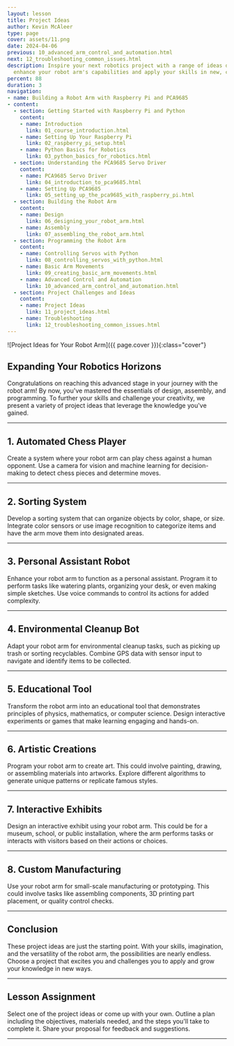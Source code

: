 ```yaml
---
layout: lesson
title: Project Ideas
author: Kevin McAleer
type: page
cover: assets/11.png
date: 2024-04-06
previous: 10_advanced_arm_control_and_automation.html
next: 12_troubleshooting_common_issues.html
description: Inspire your next robotics project with a range of ideas designed to
  enhance your robot arm's capabilities and apply your skills in new, creative ways.
percent: 88
duration: 3
navigation:
- name: Building a Robot Arm with Raspberry Pi and PCA9685
- content:
  - section: Getting Started with Raspberry Pi and Python
    content:
    - name: Introduction
      link: 01_course_introduction.html
    - name: Setting Up Your Raspberry Pi
      link: 02_raspberry_pi_setup.html
    - name: Python Basics for Robotics
      link: 03_python_basics_for_robotics.html
  - section: Understanding the PCA9685 Servo Driver
    content:
    - name: PCA9685 Servo Driver
      link: 04_introduction_to_pca9685.html
    - name: Setting Up PCA9685
      link: 05_setting_up_the_pca9685_with_raspberry_pi.html
  - section: Building the Robot Arm
    content:
    - name: Design
      link: 06_designing_your_robot_arm.html
    - name: Assembly
      link: 07_assembling_the_robot_arm.html
  - section: Programming the Robot Arm
    content:
    - name: Controlling Servos with Python
      link: 08_controlling_servos_with_python.html
    - name: Basic Arm Movements
      link: 09_creating_basic_arm_movements.html
    - name: Advanced Control and Automation
      link: 10_advanced_arm_control_and_automation.html
  - section: Project Challenges and Ideas
    content:
    - name: Project Ideas
      link: 11_project_ideas.html
    - name: Troubleshooting
      link: 12_troubleshooting_common_issues.html
---
```



![Project Ideas for Your Robot Arm]({{ page.cover }}){:class="cover"}

## Expanding Your Robotics Horizons

Congratulations on reaching this advanced stage in your journey with the robot arm! By now, you've mastered the essentials of design, assembly, and programming. To further your skills and challenge your creativity, we present a variety of project ideas that leverage the knowledge you've gained.

---

## 1. Automated Chess Player

Create a system where your robot arm can play chess against a human opponent. Use a camera for vision and machine learning for decision-making to detect chess pieces and determine moves.

---

## 2. Sorting System

Develop a sorting system that can organize objects by color, shape, or size. Integrate color sensors or use image recognition to categorize items and have the arm move them into designated areas.

---

## 3. Personal Assistant Robot

Enhance your robot arm to function as a personal assistant. Program it to perform tasks like watering plants, organizing your desk, or even making simple sketches. Use voice commands to control its actions for added complexity.

---

## 4. Environmental Cleanup Bot

Adapt your robot arm for environmental cleanup tasks, such as picking up trash or sorting recyclables. Combine GPS data with sensor input to navigate and identify items to be collected.

---

## 5. Educational Tool

Transform the robot arm into an educational tool that demonstrates principles of physics, mathematics, or computer science. Design interactive experiments or games that make learning engaging and hands-on.

---

## 6. Artistic Creations

Program your robot arm to create art. This could involve painting, drawing, or assembling materials into artworks. Explore different algorithms to generate unique patterns or replicate famous styles.

---

## 7. Interactive Exhibits

Design an interactive exhibit using your robot arm. This could be for a museum, school, or public installation, where the arm performs tasks or interacts with visitors based on their actions or choices.

---

## 8. Custom Manufacturing

Use your robot arm for small-scale manufacturing or prototyping. This could involve tasks like assembling components, 3D printing part placement, or quality control checks.

---

## Conclusion

These project ideas are just the starting point. With your skills, imagination, and the versatility of the robot arm, the possibilities are nearly endless. Choose a project that excites you and challenges you to apply and grow your knowledge in new ways.

---

## Lesson Assignment

Select one of the project ideas or come up with your own. Outline a plan including the objectives, materials needed, and the steps you'll take to complete it. Share your proposal for feedback and suggestions.

---
